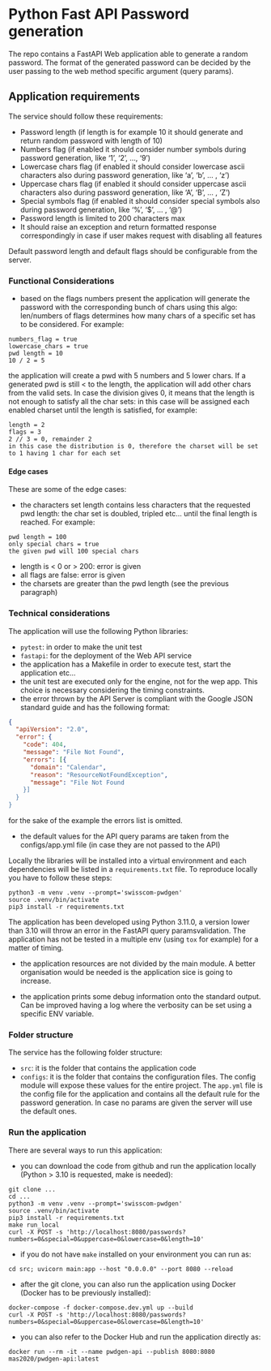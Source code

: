 # Python Fast API Password generation

The repo contains a FastAPI Web application able to generate a random password. The format of the generated password
can be decided by the user passing to the web method specific argument (query params).

## Application requirements
The service should follow these requirements:
- Password length (if length is for example 10 it should generate and return random password with length of 10)
- Numbers flag (if enabled it should consider number symbols during password generation, like ‘1’, ‘2’, …, ‘9’)
- Lowercase chars flag (if enabled it should consider lowercase ascii characters also during password generation, like ‘a’, ‘b’, … , ‘z’)
- Uppercase chars flag (if enabled it should consider uppercase ascii characters also during password generation, like ‘A’, ‘B’, … , ‘Z’)
- Special symbols flag (if enabled it should consider special symbols also during password generation, like ‘%’, ‘$’, … , ‘@’)
- Password length is limited to 200 characters max
- It should raise an exception and return formatted response correspondingly in case if user makes request with disabling all features

Default password length and default flags should be configurable from the server.

### Functional Considerations

- based on the flags numbers present the application will generate the password with the corresponding bunch of chars using this algo: len/numbers of flags determines how many chars of a specific set has to be considered. For example:

```shell
numbers_flag = true
lowercase_chars = true
pwd length = 10
10 / 2 = 5
```

the application will create a pwd with 5 numbers and 5 lower chars. If a generated pwd is still < to the length, the application will add other chars
from the valid sets. In case the division gives 0, it means that the length is not enough to satisfy all the char sets: in this case will be assigned
each enabled charset until the length is satisfied, for example:

```shell
length = 2
flags = 3
2 // 3 = 0, remainder 2
in this case the distribution is 0, therefore the charset will be set to 1 having 1 char for each set
```

#### Edge cases

These are some of the edge cases:

- the characters set length contains less characters that the requested pwd length: the char set is doubled, tripled etc... until the final length is reached. For example:

```shell
pwd length = 100
only special chars = true
the given pwd will 100 special chars
```

- length is < 0 or > 200: error is given
- all flags are false: error is given
- the charsets are greater than the pwd length (see the previous paragraph)

### Technical considerations

The application will use the following Python libraries:

- `pytest`: in order to make the unit test
- `fastapi`: for the deployment of the Web API service
- the application has a Makefile in order to execute test, start the application etc...
- the unit test are executed only for the engine, not for the wep app. This choice is necessary considering the timing constraints.
- the error thrown by the API Server is compliant with the Google JSON standard guide and has the following format:

```json
{
  "apiVersion": "2.0",
  "error": {
    "code": 404,
    "message": "File Not Found",
    "errors": [{
      "domain": "Calendar",
      "reason": "ResourceNotFoundException",
      "message": "File Not Found
    }]
  }
}
```

for the sake of the example the errors list is omitted.

- the default values for the API query params are taken from the configs/app.yml file (in case they are not passed to the API)

Locally the libraries will be installed into a virtual environment and each dependencies will be listed in a `requirements.txt` file.
To reproduce locally you have to follow these steps:
```shell
python3 -m venv .venv --prompt='swisscom-pwdgen'
source .venv/bin/activate
pip3 install -r requirements.txt
```

The application has been developed using Python 3.11.0, a version lower than 3.10 will throw an error in the FastAPI query paramsvalidation. The application has not be tested in a multiple env (using `tox` for example) for a matter of timing.

- the application resources are not divided by the main module. A better organisation would be needed is the application sice is going to increase.

- the application prints some debug information onto the standard output. Can be improved having a log where the verbosity can be set using a specific
ENV variable.

### Folder structure

The service has the following folder structure:

- `src`: it is the folder that contains the application code
- `configs`: it is the folder that contains the configuration files. The config module will expose these values for the entire project.
The `app.yml` file is the config file for the application and contains all the default rule for the password generation. In case no params
are given the server will use the default ones.

### Run the application

There are several ways to run this application:

- you can download the code from github and run the application locally (Python > 3.10 is requested, make is needed):

```shell
git clone ...
cd ...
python3 -m venv .venv --prompt='swisscom-pwdgen'
source .venv/bin/activate
pip3 install -r requirements.txt
make run_local
curl -X POST -s 'http://localhost:8080/passwords?numbers=0&special=0&uppercase=0&lowercase=0&length=10'
```

- if you do not have `make` installed on your environment you can run as:

```shell
cd src; uvicorn main:app --host "0.0.0.0" --port 8080 --reload
```

- after the git clone, you can also run the application using Docker (Docker has to be previously installed):

```shell
docker-compose -f docker-compose.dev.yml up --build
curl -X POST -s 'http://localhost:8080/passwords?numbers=0&special=0&uppercase=0&lowercase=0&length=10'
```

- you can also refer to the Docker Hub and run the application directly as:

```shell
docker run --rm -it --name pwdgen-api --publish 8080:8080 mas2020/pwdgen-api:latest
```